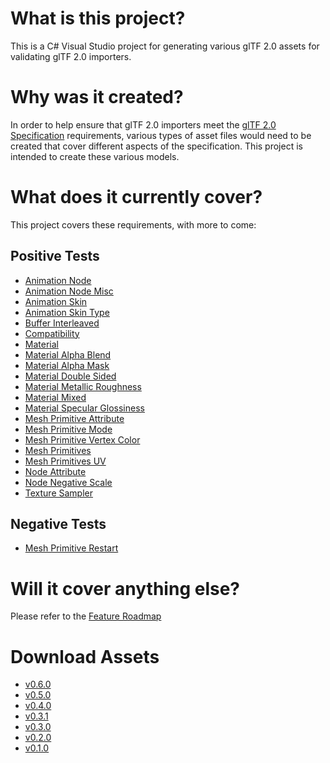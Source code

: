 # What is this project?
This is a C# Visual Studio project for generating various glTF 2.0 assets for validating glTF 2.0 importers.

# Why was it created?
In order to help ensure that glTF 2.0 importers meet the [glTF 2.0 Specification](https://github.com/KhronosGroup/glTF/tree/master/specification/2.0) requirements, various types of asset files would need to be created that cover different aspects of the specification. This project is intended to create these various models.

# What does it currently cover?
This project covers these requirements, with more to come:

## Positive Tests
- [Animation Node](Output/System.String[]/Animation_Node/README.md)
- [Animation Node Misc](Output/System.String[]/Animation_NodeMisc/README.md)
- [Animation Skin](Output/System.String[]/Animation_Skin/README.md)
- [Animation Skin Type](Output/System.String[]/Animation_SkinType/README.md)
- [Buffer Interleaved](Output/System.String[]/Buffer_Interleaved/README.md)
- [Compatibility](Output/System.String[]/Compatibility/README.md)
- [Material](Output/System.String[]/Material/README.md)
- [Material Alpha Blend](Output/System.String[]/Material_AlphaBlend/README.md)
- [Material Alpha Mask](Output/System.String[]/Material_AlphaMask/README.md)
- [Material Double Sided](Output/System.String[]/Material_DoubleSided/README.md)
- [Material Metallic Roughness](Output/System.String[]/Material_MetallicRoughness/README.md)
- [Material Mixed](Output/System.String[]/Material_Mixed/README.md)
- [Material Specular Glossiness](Output/System.String[]/Material_SpecularGlossiness/README.md)
- [Mesh Primitive Attribute](Output/System.String[]/Mesh_PrimitiveAttribute/README.md)
- [Mesh Primitive Mode](Output/System.String[]/Mesh_PrimitiveMode/README.md)
- [Mesh Primitive Vertex Color](Output/System.String[]/Mesh_PrimitiveVertexColor/README.md)
- [Mesh Primitives](Output/System.String[]/Mesh_Primitives/README.md)
- [Mesh Primitives UV](Output/System.String[]/Mesh_PrimitivesUV/README.md)
- [Node Attribute](Output/System.String[]/Node_Attribute/README.md)
- [Node Negative Scale](Output/System.String[]/Node_NegativeScale/README.md)
- [Texture Sampler](Output/System.String[]/Texture_Sampler/README.md)

## Negative Tests
- [Mesh Primitive Restart](Output/System.String[]/Mesh_PrimitiveRestart/README.md)

# Will it cover anything else?
Please refer to the [Feature Roadmap](https://github.com/KhronosGroup/glTF-Asset-Generator/issues/63)
 
# Download Assets
- [ v0.6.0 ](https://github.com/KhronosGroup/glTF-Asset-Generator/releases/download/v0.6.0/GeneratedAssets-0.6.0.zip)
- [ v0.5.0 ](https://github.com/KhronosGroup/glTF-Asset-Generator/releases/download/v0.5.0/GeneratedAssets-0.5.0.zip)
- [ v0.4.0 ](https://github.com/KhronosGroup/glTF-Asset-Generator/releases/download/v0.4.0/GeneratedAssets-0.4.0.zip)
- [ v0.3.1 ](https://github.com/KhronosGroup/glTF-Asset-Generator/releases/download/v0.3.1/GeneratedAssets-0.3.1.zip)
- [ v0.3.0 ](https://github.com/KhronosGroup/glTF-Asset-Generator/releases/download/v0.3.0/GeneratedAssets-0.3.0.zip)
- [ v0.2.0 ](https://github.com/KhronosGroup/glTF-Asset-Generator/releases/download/v0.2.0/GeneratedAssets-0.2.0.zip)
- [ v0.1.0 ](https://github.com/KhronosGroup/glTF-Asset-Generator/releases/download/v0.1.0/GeneratedAssets-0.1.0.zip)
